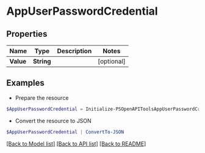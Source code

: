 # AppUserPasswordCredential
## Properties

Name | Type | Description | Notes
------------ | ------------- | ------------- | -------------
**Value** | **String** |  | [optional] 

## Examples

- Prepare the resource
```powershell
$AppUserPasswordCredential = Initialize-PSOpenAPIToolsAppUserPasswordCredential  -Value null
```

- Convert the resource to JSON
```powershell
$AppUserPasswordCredential | ConvertTo-JSON
```

[[Back to Model list]](../README.md#documentation-for-models) [[Back to API list]](../README.md#documentation-for-api-endpoints) [[Back to README]](../README.md)

